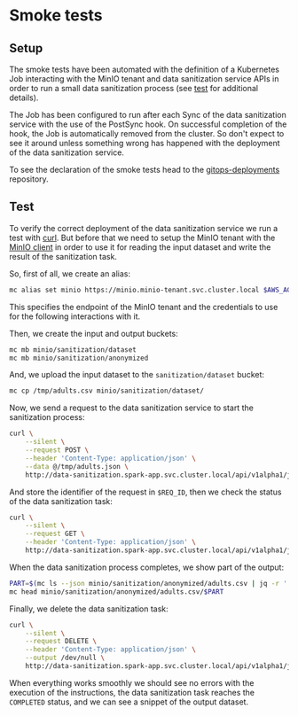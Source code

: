 # Smoke tests

## Setup

The smoke tests have been automated with the definition of a Kubernetes Job
interacting with the MinIO tenant and data sanitization service APIs in order
to run a small data sanitization process (see [test](#test) for additional
details).

The Job has been configured to run after each Sync of the data sanitization
service with the use of the PostSync hook. On successful completion of the
hook, the Job is automatically removed from the cluster. So don't expect to see
it around unless something wrong has happened with the deployment of the
data sanitization service.

To see the declaration of the smoke tests head to the
[gitops-deployments](https://github.com/glaciation-heu/gitops-deployments/tree/main/integration/apps/security/data-sanitization-smoke-tests.yaml)
repository.

## Test

To verify the correct deployment of the data sanitization service we run a test
with [curl](https://curl.se/). But before that we need to setup the MinIO
tenant with the [MinIO client](https://min.io/docs/minio/linux/reference/minio-mc.html)
in order to use it for reading the input dataset and write the result of the
sanitization task.

So, first of all, we create an alias:

```bash
mc alias set minio https://minio.minio-tenant.svc.cluster.local $AWS_ACCESS_KEY_ID $AWS_SECRET_ACCESS_KEY
```

This specifies the endpoint of the MinIO tenant and the credentials to use for
the following interactions with it.

Then, we create the input and output buckets:

```bash
mc mb minio/sanitization/dataset
mc mb minio/sanitization/anonymized
```

And, we upload the input dataset to the `sanitization/dataset` bucket:

```bash
mc cp /tmp/adults.csv minio/sanitization/dataset/
```

Now, we send a request to the data sanitization service to start the
sanitization process:

```bash
curl \
    --silent \
    --request POST \
    --header 'Content-Type: application/json' \
    --data @/tmp/adults.json \
    http://data-sanitization.spark-app.svc.cluster.local/api/v1alpha1/job
```

And store the identifier of the request in `$REQ_ID`, then we check the status
of the data sanitization task:

```bash
curl \
    --silent \
    --request GET \
    --header 'Content-Type: application/json' \
    http://data-sanitization.spark-app.svc.cluster.local/api/v1alpha1/job/$REQ_ID/status
```

When the data sanitization process completes, we show part of the output:

```bash
PART=$(mc ls --json minio/sanitization/anonymized/adults.csv | jq -r '.key | select(startswith("part-00000-")) | select(endswith(".csv"))')
mc head minio/sanitization/anonymized/adults.csv/$PART
```

Finally, we delete the data sanitization task:

```bash
curl \
    --silent \
    --request DELETE \
    --header 'Content-Type: application/json' \
    --output /dev/null \
    http://data-sanitization.spark-app.svc.cluster.local/api/v1alpha1/job/$REQ_ID
```

When everything works smoothly we should see no errors with the execution of
the instructions, the data sanitization task reaches the `COMPLETED` status, and
we can see a snippet of the output dataset.
